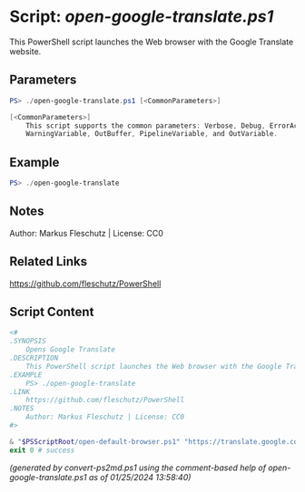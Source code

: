 Script: *open-google-translate.ps1*
========================

This PowerShell script launches the Web browser with the Google Translate website.

Parameters
----------
```powershell
PS> ./open-google-translate.ps1 [<CommonParameters>]

[<CommonParameters>]
    This script supports the common parameters: Verbose, Debug, ErrorAction, ErrorVariable, WarningAction, 
    WarningVariable, OutBuffer, PipelineVariable, and OutVariable.
```

Example
-------
```powershell
PS> ./open-google-translate

```

Notes
-----
Author: Markus Fleschutz | License: CC0

Related Links
-------------
https://github.com/fleschutz/PowerShell

Script Content
--------------
```powershell
<#
.SYNOPSIS
	Opens Google Translate
.DESCRIPTION
	This PowerShell script launches the Web browser with the Google Translate website.
.EXAMPLE
	PS> ./open-google-translate
.LINK
	https://github.com/fleschutz/PowerShell
.NOTES
	Author: Markus Fleschutz | License: CC0
#>

& "$PSScriptRoot/open-default-browser.ps1" "https://translate.google.com"
exit 0 # success
```

*(generated by convert-ps2md.ps1 using the comment-based help of open-google-translate.ps1 as of 01/25/2024 13:58:40)*
